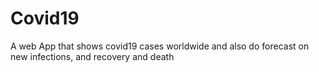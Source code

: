 # Covid19
A web App that shows covid19 cases worldwide and also do forecast on new infections, and recovery and death 
